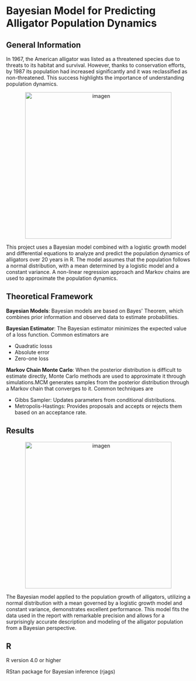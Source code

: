 # Bayesian Model for Predicting Alligator Population Dynamics
## General Information
In 1967, the American alligator was listed as a threatened species due to threats to its habitat and survival. However, thanks to conservation efforts, by 1987 its population had increased significantly and it was reclassified as non-threatened. This success highlights the importance of understanding population dynamics.
<p align="center">
  <img src="https://github.com/user-attachments/assets/3c818a6b-1016-49df-935f-14b6bb20403e" alt="imagen" width="400">
</p>


This project uses a Bayesian model combined with a logistic growth model and differential equations to analyze and predict the population dynamics of alligators over 20 years in R. The model assumes that the population follows a normal distribution, with a mean determined by a logistic model and a constant variance. A non-linear regression approach and Markov chains are used to approximate the population dynamics.

## Theoretical Framework
**Bayesian Models**: Bayesian models are based on Bayes' Theorem, which combines prior information and observed data to estimate probabilities.

**Bayesian Estimator**: The Bayesian estimator minimizes the expected value of a loss function. Common estimators are

* Quadratic losss
* Absolute error
* Zero-one loss

**Markov Chain Monte Carlo**: When the posterior distribution is difficult to estimate directly, Monte Carlo methods are used to approximate it through simulations.MCM generates samples from the posterior distribution through a Markov chain that converges to it. Common techniques are

* Gibbs Sampler: Updates parameters from conditional distributions.
* Metropolis-Hastings: Provides proposals and accepts or rejects them based on an acceptance rate.

## Results
<p align="center">
  <img src="https://github.com/user-attachments/assets/311b6cf5-ed49-4fdb-81b8-68c6aaaba3e5" alt="imagen" width="400">
</p>

The Bayesian model applied to the population growth of alligators, utilizing a normal distribution with a mean governed by a logistic growth model and constant variance, demonstrates excellent performance. This model fits the data used in the report with remarkable precision and allows for a surprisingly accurate description and modeling of the alligator population from a Bayesian perspective.

## R
R version 4.0 or higher

RStan package for Bayesian inference (rjags)

